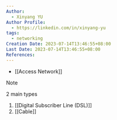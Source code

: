 ```yaml
---
Author:
  - Xinyang YU
Author Profile:
  - https://linkedin.com/in/xinyang-yu
tags:
  - networking
Creation Date: 2023-07-14T13:46:55+08:00
Last Date: 2023-07-14T13:46:55+08:00
References:
---
```

- [[Access Network]]

> [!note]
> 2 main types
> 1. [[Digital Subscriber Line (DSL)]]
> 2. [[Cable]]